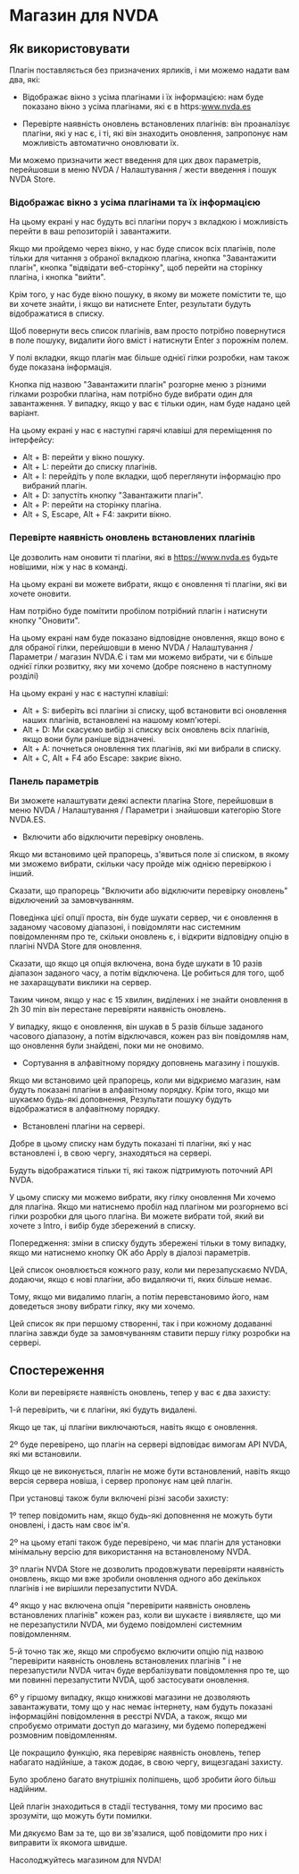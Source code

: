 # Магазин для NVDA
## Як використовувати

Плагін поставляється без призначених ярликів, і ми можемо надати вам два, які:

* Відображає вікно з усіма плагінами і їх інформацією: нам буде показано вікно з усіма плагінами, які є в https:www.nvda.es

* Перевірте наявність оновлень встановлених плагінів: він проаналізує плагіни, які у нас є, і ті, які він знаходить оновлення, запропонує нам можливість автоматично оновлювати їх.

Ми можемо призначити жест введення для цих двох параметрів, перейшовши в меню NVDA / Налаштування / жести введення і пошук NVDA Store.

### Відображає вікно з усіма плагінами та їх інформацією

На цьому екрані у нас будуть всі плагіни поруч з вкладкою і можливість перейти в ваш репозиторій і завантажити.

Якщо ми пройдемо через вікно, у нас буде список всіх плагінів, поле тільки для читання з обраної вкладкою плагіна, кнопка "Завантажити плагін", кнопка "відвідати веб-сторінку", щоб перейти на сторінку плагіна, і кнопка "вийти".

Крім того, у нас буде вікно пошуку, в якому ви можете помістити те, що ви хочете знайти, і якщо ви натиснете Enter, результати будуть відображатися в списку.

Щоб повернути весь список плагінів, вам просто потрібно повернутися в поле пошуку, видалити його вміст і натиснути Enter з порожнім полем.

У полі вкладки, якщо плагін має більше однієї гілки розробки, нам також буде показана інформація.

Кнопка під назвою "Завантажити плагін" розгорне меню з різними гілками розробки плагіна, нам потрібно буде вибрати один для завантаження. У випадку, якщо у вас є тільки один, нам буде надано цей варіант.

На цьому екрані у нас є наступні гарячі клавіші для переміщення по інтерфейсу:

* Alt + B: перейти у вікно пошуку.
* Alt + L: перейти до списку плагінів.
* Alt + I: перейдіть у поле вкладки, щоб переглянути інформацію про вибраний плагін.
* Alt + D: запустіть кнопку "Завантажити плагін".
* Alt + P: перейти на сторінку плагіна.
* Alt + S, Escape, Alt + F4: закрити вікно.

### Перевірте наявність оновлень встановлених плагінів

Це дозволить нам оновити ті плагіни, які в https://www.nvda.es будьте новішими, ніж у нас в команді.

На цьому екрані ви можете вибрати, якщо є оновлення ті плагіни, які ви хочете оновити.

Нам потрібно буде помітити пробілом потрібний плагін і натиснути кнопку "Оновити".

На цьому екрані нам буде показано відповідне оновлення, якщо воно є для обраної гілки, перейшовши в меню NVDA / Налаштування / Параметри / магазин NVDA.Є і там ми можемо вибрати, чи є більше однієї гілки розвитку, яку ми хочемо (добре пояснено в наступному розділі)

На цьому екрані у нас є наступні клавіші:

* Alt + S: виберіть всі плагіни зі списку, щоб встановити всі оновлення наших плагінів, встановлені на нашому комп'ютері.
* Alt + D: Ми скасуємо вибір зі списку всіх оновлень всіх плагінів, якщо вони були раніше відзначені.
* Alt + A: почнеться оновлення тих плагінів, які ми вибрали в списку.
* Alt + C, Alt + F4 або Escape: закриє вікно.

### Панель параметрів

Ви зможете налаштувати деякі аспекти плагіна Store, перейшовши в меню NVDA / Налаштування / Параметри і знайшовши категорію Store NVDA.ES.

* Включити або відключити перевірку оновлень.

Якщо ми встановимо цей прапорець, з'явиться поле зі списком, в якому ми зможемо вибрати, скільки часу пройде між однією перевіркою і інший.

Сказати, що прапорець "Включити або відключити перевірку оновлень" відключений за замовчуванням.

Поведінка цієї опції проста, він буде шукати сервер, чи є оновлення в заданому часовому діапазоні, і повідомляти нас системним повідомленням про те, скільки оновлень є, і відкрити відповідну опцію в плагіні NVDA Store для оновлення.

Сказати, що якщо ця опція включена, вона буде шукати в 10 разів діапазон заданого часу, а потім відключена. Це робиться для того, щоб не захаращувати виклики на сервер.

Таким чином, якщо у нас є 15 хвилин, виділених і не знайти оновлення в 2h 30 min він перестане перевіряти наявність оновлень.

У випадку, якщо є оновлення, він шукав в 5 разів більше заданого часового діапазону, а потім відключався, кожен раз він повідомляв нам, що оновлення були знайдені, поки ми не оновимо.

* Сортування в алфавітному порядку доповнень магазину і пошуків.

Якщо ми встановимо цей прапорець, коли ми відкриємо магазин, нам будуть показані плагіни в алфавітному порядку. Крім того, якщо ми шукаємо будь-які доповнення, Результати пошуку будуть відображатися в алфавітному порядку.

* Встановлені плагіни на сервері.

Добре в цьому списку нам будуть показані ті плагіни, які у нас встановлені і, в свою чергу, знаходяться на сервері.

Будуть відображатися тільки ті, які також підтримують поточний API NVDA.

У цьому списку ми можемо вибрати, яку гілку оновлення Ми хочемо для плагіна. Якщо ми натиснемо пробіл над плагіном ми розгорнемо всі гілки розробки для цього плагіна. Ви можете вибрати той, який ви хочете з Intro, і вибір буде збережений в списку.

Попередження: зміни в списку будуть збережені тільки в тому випадку, якщо ми натиснемо кнопку OK або Apply в діалозі параметрів.

Цей список оновлюється кожного разу, коли ми перезапускаємо NVDA, додаючи, якщо є нові плагіни, або видаляючи ті, яких більше немає.

Тому, якщо ми видалимо плагін, а потім перевстановимо його, нам доведеться знову вибрати гілку, яку ми хочемо.

Цей список як при першому створенні, так і при кожному додаванні плагіна завжди буде за замовчуванням ставити першу гілку розробки на сервері.

## Спостереження

Коли ви перевіряєте наявність оновлень, тепер у вас є два захисту:

1-й перевірить, чи є плагіни, які будуть видалені.

Якщо це так, ці плагіни виключаються, навіть якщо є оновлення.

2º буде перевірено, що плагін на сервері відповідає вимогам API NVDA, які ми встановили.

Якщо це не виконується, плагін не може бути встановлений, навіть якщо версія сервера новіша, і сервер пропонує нам цей плагін.

При установці також були включені різні засоби захисту:

1º тепер повідомить нам, якщо будь-які доповнення не можуть бути оновлені, і дасть нам своє ім'я.

2º на цьому етапі також буде перевірено, чи має плагін для установки мінімальну версію для використання на встановленому NVDA.

3º плагін NVDA Store не дозволить продовжувати перевіряти наявність оновлень, якщо ми вже зробили оновлення одного або декількох плагінів і не вирішили перезапустити NVDA.

4º якщо у нас включена опція "перевірити наявність оновлень встановлених плагінів" кожен раз, коли ви шукаєте і виявляєте, що ми не перезапустили NVDA, ми будемо повідомлені системним повідомленням.

5-й точно так же, якщо ми спробуємо включити опцію під назвою “перевірити наявність оновлень встановлених плагінів " і не перезапустили NVDA читач буде вербалізувати повідомлення про те, що ми повинні перезапустити NVDA, щоб застосувати оновлення.

6º у гіршому випадку, якщо книжкові магазини не дозволяють завантажувати, тому що у нас немає інтернету, нам будуть показані інформаційні повідомлення в реєстрі NVDA, а також, якщо ми спробуємо отримати доступ до магазину, ми будемо попереджені розмовним повідомленням.

Це покращило функцію, яка перевіряє наявність оновлень, тепер набагато надійніше, а також додає, в свою чергу, вищезгадані захисту.

Було зроблено багато внутрішніх поліпшень, щоб зробити його більш надійним.

Цей плагін знаходиться в стадії тестування, тому ми просимо вас зрозуміти, що можуть бути помилки.

Ми дякуємо Вам за те, що ви зв'язалися, щоб повідомити про них і виправити їх якомога швидше.

Насолоджуйтесь магазином для NVDA!
 